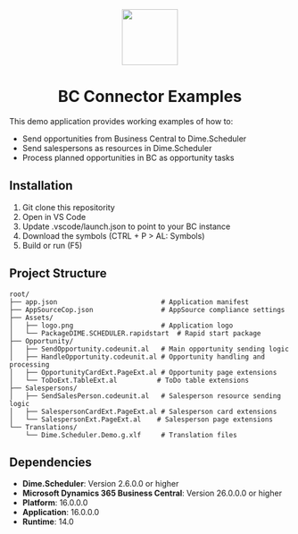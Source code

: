 <div align="center">
<img src="https://cdn.dimescheduler.com/dime-scheduler/v2/logo.svg" height="100px" />
</div>


<div align="center">
<h1>BC Connector Examples</h1>
</div>

This demo application provides working examples of how to:
- Send opportunities from Business Central to Dime.Scheduler
- Send salespersons as resources in Dime.Scheduler
- Process planned opportunities in BC as opportunity tasks


## Installation

1. Git clone this repositority
2. Open in VS Code
3. Update .vscode/launch.json to point to your BC instance
4. Download the symbols (CTRL + P > AL: Symbols)
5. Build or run (F5)

## Project Structure

```
root/
├── app.json                          # Application manifest
├── AppSourceCop.json                 # AppSource compliance settings
├── Assets/
│   ├── logo.png                      # Application logo
│   └── PackageDIME.SCHEDULER.rapidstart  # Rapid start package
├── Opportunity/
│   ├── SendOpportunity.codeunit.al   # Main opportunity sending logic
│   ├── HandleOpportunity.codeunit.al # Opportunity handling and processing
│   ├── OpportunityCardExt.PageExt.al # Opportunity page extensions
│   └── ToDoExt.TableExt.al          # ToDo table extensions
├── Salespersons/
│   ├── SendSalesPerson.codeunit.al   # Salesperson resource sending logic
│   ├── SalespersonCardExt.PageExt.al # Salesperson card extensions
│   └── SalespersonExt.PageExt.al    # Salesperson page extensions
└── Translations/
    └── Dime.Scheduler.Demo.g.xlf     # Translation files
```

## Dependencies

- **Dime.Scheduler**: Version 2.6.0.0 or higher
- **Microsoft Dynamics 365 Business Central**: Version 26.0.0.0 or higher
- **Platform**: 16.0.0.0
- **Application**: 16.0.0.0
- **Runtime**: 14.0
